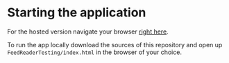 # Starting the application

For the hosted version navigate your browser [right here](http://rawgit.com/mfm92/WebDevExercises/master/FeedReaderTesting/index.html).

To run the app locally download the sources of this repository and open up `FeedReaderTesting/index.html` in the browser of your choice.
